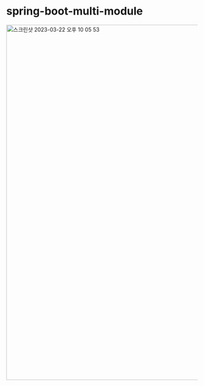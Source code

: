 # spring-boot-multi-module

<img width="935" alt="스크린샷 2023-03-22 오후 10 05 53" src="https://user-images.githubusercontent.com/22589581/226914218-3003b14a-28bc-4f57-bc60-865bc3aed47b.png">
